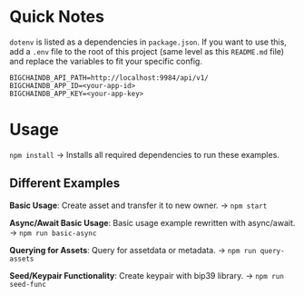 # Quick Notes
`dotenv` is listed as a dependencies in `package.json`.
If you want to use this, add a `.env` file to the root of this project (same level as this `README.md` file)
and replace the variables to fit your specific config.

```
BIGCHAINDB_API_PATH=http://localhost:9984/api/v1/
BIGCHAINDB_APP_ID=<your-app-id>
BIGCHAINDB_APP_KEY=<your-app-key>
```

# Usage
`npm install` -> Installs all required dependencies to run these examples.

## Different Examples
**Basic Usage**: Create asset and transfer it to new owner. 
-> `npm start`

**Async/Await Basic Usage**: Basic usage example rewritten with async/await.
-> `npm run basic-async`

**Querying for Assets**: Query for assetdata or metadata.
-> `npm run query-assets`

**Seed/Keypair Functionality**: Create keypair with bip39 library.
-> `npm run seed-func`
